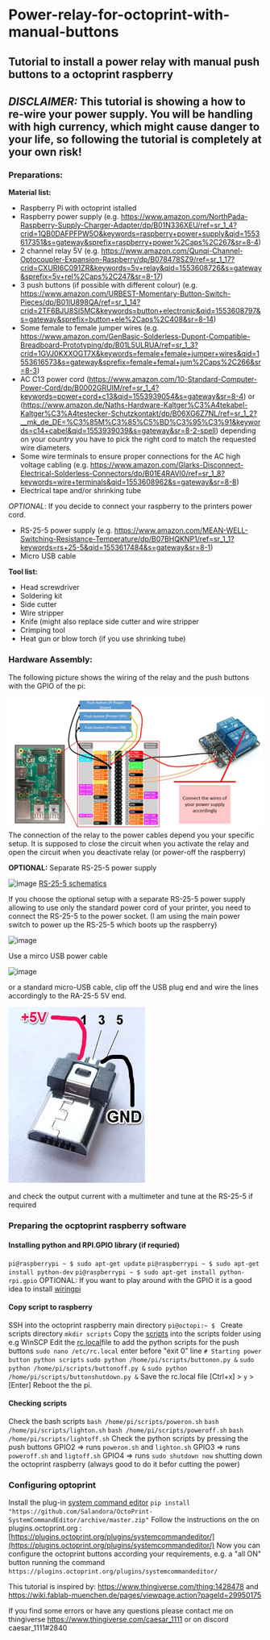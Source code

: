 # Power-relay-for-octoprint-with-manual-buttons
## Tutorial to install a power relay with manual push buttons to a octoprint raspberry
## ***DISCLAIMER:*** **This tutorial is showing a how to re-wire your power supply. You will be handling with high currency, which might cause danger to your life, so following the tutorial is completely at your own risk!**

### Preparations:
**Material list:**
-   Raspberry Pi with octoprint istalled
-   Raspberry power supply (e.g. https://www.amazon.com/NorthPada-Raspberry-Supply-Charger-Adapter/dp/B01N336XEU/ref=sr_1_4?crid=1QB0DAFPFPW5O&keywords=raspberry+power+supply&qid=1553617351&s=gateway&sprefix=raspberry+power%2Caps%2C267&sr=8-4)
-	2 channel relay 5V (e.g. https://www.amazon.com/Qunqi-Channel-Optocoupler-Expansion-Raspberry/dp/B078478SZ9/ref=sr_1_17?crid=CXURI6C091ZR&keywords=5v+relay&qid=1553608726&s=gateway&sprefix=5v+rel%2Caps%2C247&sr=8-17)
-	3 push buttons (if possible with different colour) (e.g. https://www.amazon.com/URBEST-Momentary-Button-Switch-Pieces/dp/B01IU898QA/ref=sr_1_14?crid=2TF6BJU8SI5MC&keywords=button+electronic&qid=1553608797&s=gateway&sprefix=button+ele%2Caps%2C408&sr=8-14)
-	Some female to female jumper wires (e.g. https://www.amazon.com/GenBasic-Solderless-Dupont-Compatible-Breadboard-Prototyping/dp/B01L5ULRUA/ref=sr_1_3?crid=1GVJ0KXXOGT7X&keywords=female+female+jumper+wires&qid=1553616573&s=gateway&sprefix=female+femal+jum%2Caps%2C266&sr=8-3) 
-	AC C13 power cord (https://www.amazon.com/10-Standard-Computer-Power-Cord/dp/B0002GRUIM/ref=sr_1_4?keywords=power+cord+c13&qid=1553939054&s=gateway&sr=8-4) or (https://www.amazon.de/Naths-Hardware-Kaltger%C3%A4tekabel-Kaltger%C3%A4testecker-Schutzkontakt/dp/B06XG6Z7NL/ref=sr_1_2?__mk_de_DE=%C3%85M%C3%85%C5%BD%C3%95%C3%91&keywords=c14+cabel&qid=1553939039&s=gateway&sr=8-2-spell) depending on your country you have to pick the right cord to match the requested wire diameters.
-	Some wire terminals to ensure proper connections for the AC high voltage cabling (e.g. https://www.amazon.com/Glarks-Disconnect-Electrical-Solderless-Connectors/dp/B01E4RAVI0/ref=sr_1_8?keywords=wire+terminals&qid=1553608962&s=gateway&sr=8-8)
-	Electrical tape and/or shrinking tube

*OPTIONAL*: 
If you decide to connect your raspberry to the printers power cord.
-	RS-25-5 power supply (e.g. https://www.amazon.com/MEAN-WELL-Switching-Resistance-Temperature/dp/B07BHQKNP1/ref=sr_1_1?keywords=rs+25-5&qid=1553617484&s=gateway&sr=8-1)
-	Micro USB cable

**Tool list:**
-	Head screwdriver
-	Soldering kit
-	Side cutter
-	Wire stripper
-	Knife (might also replace side cutter and wire stripper
-	Crimping tool
-	Heat gun or blow torch (if you use shrinking tube)

### Hardware Assembly:
The following picture shows the wiring of the relay and the push buttons with the GPIO of the pi:

![image](octoprint_relay_and_manual_push_button_wiring.jpg)
The connection of the relay to the power cables depend you your specific setup. It is supposed to close the circuit when you activate the relay and open the circuit when you deactivate relay (or power-off the raspberry)

**OPTIONAL:**
Separate RS-25-5 power supply

![image](https://asset.re-in.de/isa/160267/c1/-/de/1297288_RB_00_FB/Mean-Well-AC-DC-Netzteilbaustein-geschlossen-RS-25-5-5-V-DC-5A-25W.jpg?x=225&y=225&ex=225&ey=225&align=center)
[RS-25-5 schematics](https://media.it-tronics.de/Datasheets/Power_Supplies/MeanWell/RS-25.pdf)

If you choose the optional setup with a separate RS-25-5 power supply allowing to use only the standard power cord of your printer, you need to connect the RS-25-5 to the power socket. (I am using the main power switch to power up the RS-25-5 which boots up the raspberry)

![image](https://i.ebayimg.com/images/g/fxwAAOSw6GJaCS3G/s-l300.jpg)

Use a mirco USB power cable

![image](https://www.audiophonics.fr/20414-large_default/micro-usb-male-to-to-bare-wire-power-cable-raspberry-pi-22awg-20cm.jpg)

or a standard micro-USB cable, clip off the USB plug end and wire the lines accordingly to the RA-25-5 5V end.

![image](micro-usb-power-wiring.jpg)

and check the output current with a multimeter and tune at the RS-25-5 if required

### Preparing the ocptoprint raspberry software
#### Installing python and  RPI.GPIO library (if requried)
`pi@raspberrypi ~ $ sudo apt-get update`
`pi@raspberrypi ~ $ sudo apt-get install python-dev`
`pi@raspberrypi ~ $ sudo apt-get install python-rpi.gpio`
OPTIONAL: If you want to play around with the GPIO it is a good idea to install [wiringpi](http://wiringpi.com/the-gpio-utility/)

#### Copy script to raspberry
SSH into the octoprint raspberry main directory `pi@octopi:~ $ `
Create scripts directory `mkdir scripts`
Copy the [scripts](https://github.com/caesar1111/Power-relay-for-octoprint-with-manual-buttons/tree/master/scripts) into the scripts folder using e.g WinSCP
Edit the [rc.local](https://www.raspberrypi.org/documentation/linux/usage/rc-local.md)file to add the python scripts for the push buttons `sudo nano /etc/rc.local`
enter before "exit 0" line
`# Starting power button python scripts`
`sudo python /home/pi/scripts/buttonon.py &`
`sudo python /home/pi/scripts/buttonoff.py &`
`sudo python /home/pi/scripts/buttonshutdown.py &`
Save the rc.local file [Ctrl+x] > `y` > [Enter]
Reboot the the pi.

#### Checking scripts
Check the bash scripts
`bash /home/pi/scripts/poweron.sh`
`bash /home/pi/scripts/lighton.sh`
`bash /home/pi/scripts/poweroff.sh`
`bash /home/pi/scripts/lightoff.sh`
Check the python scripts by pressing the push buttons
GPIO2 => runs `poweron.sh` and `lighton.sh`
GPIO3 => runs `poweroff.sh` and `ligtoff.sh`
GPIO4 => runs `sudo shutdown now` shutting down the octoprint raspberry (always good to do it befor cutting the power)

### Configuring optoprint
Install the plug-in [system command editor](https://plugins.octoprint.org/plugins/systemcommandeditor/)
`pip install "https://github.com/Salandora/OctoPrint-SystemCommandEditor/archive/master.zip"`
Follow the instructions on the on plugins.octoprint.org : [https://plugins.octoprint.org/plugins/systemcommandeditor/](https://plugins.octoprint.org/plugins/systemcommandeditor/)
Now you can configure the octoprint buttons according your requirements, e.g. a "all ON" button running the command `https://plugins.octoprint.org/plugins/systemcommandeditor/`

This tutorial is inspired by: https://www.thingiverse.com/thing:1428478 and https://wiki.fablab-muenchen.de/pages/viewpage.action?pageId=29950175

If you find some errors or have any questions please contact me on thingiverse https://www.thingiverse.com/caesar_1111 or on discord caesar_1111#2840


